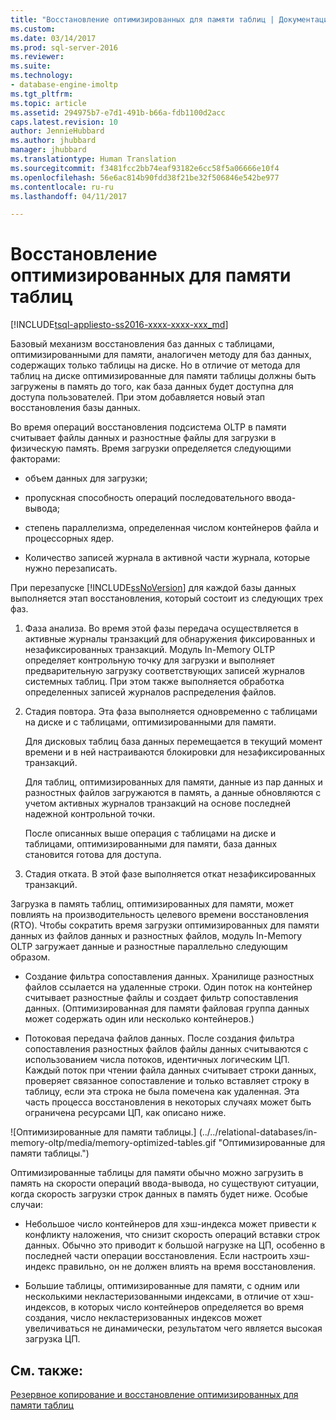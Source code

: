 ```yaml
---
title: "Восстановление оптимизированных для памяти таблиц | Документация Майкрософт"
ms.custom: 
ms.date: 03/14/2017
ms.prod: sql-server-2016
ms.reviewer: 
ms.suite: 
ms.technology:
- database-engine-imoltp
ms.tgt_pltfrm: 
ms.topic: article
ms.assetid: 294975b7-e7d1-491b-b66a-fdb1100d2acc
caps.latest.revision: 10
author: JennieHubbard
ms.author: jhubbard
manager: jhubbard
ms.translationtype: Human Translation
ms.sourcegitcommit: f3481fcc2bb74eaf93182e6cc58f5a06666e10f4
ms.openlocfilehash: 56e6ac814b90fdd38f21be32f506846e542be977
ms.contentlocale: ru-ru
ms.lasthandoff: 04/11/2017

---
```

# <a name="restore-and-recovery-of-memory-optimized-tables"></a>Восстановление оптимизированных для памяти таблиц
[!INCLUDE[tsql-appliesto-ss2016-xxxx-xxxx-xxx_md](../../includes/tsql-appliesto-ss2016-xxxx-xxxx-xxx-md.md)]

  Базовый механизм восстановления баз данных с таблицами, оптимизированными для памяти, аналогичен методу для баз данных, содержащих только таблицы на диске. Но в отличие от метода для таблиц на диске оптимизированные для памяти таблицы должны быть загружены в память до того, как база данных будет доступна для доступа пользователей. При этом добавляется новый этап восстановления базы данных.  
  
 Во время операций восстановления подсистема OLTP в памяти считывает файлы данных и разностные файлы для загрузки в физическую память. Время загрузки определяется следующими факторами:  
  
-   объем данных для загрузки;  
  
-   пропускная способность операций последовательного ввода-вывода;  
  
-   степень параллелизма, определенная числом контейнеров файла и процессорных ядер.  
  
-   Количество записей журнала в активной части журнала, которые нужно перезаписать.  
  
 При перезапуске [!INCLUDE[ssNoVersion](../../includes/ssnoversion-md.md)] для каждой базы данных выполняется этап восстановления, который состоит из следующих трех фаз.  
  
1.  Фаза анализа. Во время этой фазы передача осуществляется в активные журналы транзакций для обнаружения фиксированных и незафиксированных транзакций. Модуль In-Memory OLTP определяет контрольную точку для загрузки и выполняет предварительную загрузку соответствующих записей журналов системных таблиц. При этом также выполняется обработка определенных записей журналов распределения файлов.  
  
2.  Стадия повтора. Эта фаза выполняется одновременно с таблицами на диске и с таблицами, оптимизированными для памяти.  
  
     Для дисковых таблиц база данных перемещается в текущий момент времени и в ней настраиваются блокировки для незафиксированных транзакций.  
  
     Для таблиц, оптимизированных для памяти, данные из пар данных и разностных файлов загружаются в память, а данные обновляются с учетом активных журналов транзакций на основе последней надежной контрольной точки.  
  
     После описанных выше операция с таблицами на диске и таблицами, оптимизированными для памяти, база данных становится готова для доступа.  
  
3.  Стадия отката. В этой фазе выполняется откат незафиксированных транзакций.  
  
 Загрузка в память таблиц, оптимизированных для памяти, может повлиять на производительность целевого времени восстановления (RTO). Чтобы сократить время загрузки оптимизированных для памяти данных из файлов данных и разностных файлов, модуль In-Memory OLTP загружает данные и разностные параллельно следующим образом.  
  
-   Создание фильтра сопоставления данных. Хранилище разностных файлов ссылается на удаленные строки. Один поток на контейнер считывает разностные файлы и создает фильтр сопоставления данных. (Оптимизированная для памяти файловая группа данных может содержать один или несколько контейнеров.)  
  
-   Потоковая передача файлов данных.  После создания фильтра сопоставления разностных файлов файлы данных считываются с использованием числа потоков, идентичных логическим ЦП. Каждый поток при чтении файла данных считывает строки данных, проверяет связанное сопоставление и только вставляет строку в таблицу, если эта строка не была помечена как удаленная. Эта часть процесса восстановления в некоторых случаях может быть ограничена ресурсами ЦП, как описано ниже.  
  
 ![Оптимизированные для памяти таблицы.] (../../relational-databases/in-memory-oltp/media/memory-optimized-tables.gif "Оптимизированные для памяти таблицы.")  
  
 Оптимизированные таблицы для памяти обычно можно загрузить в память на скорости операций ввода-вывода, но существуют ситуации, когда скорость загрузки строк данных в память будет ниже. Особые случаи:  
  
-   Небольшое число контейнеров для хэш-индекса может привести к конфликту наложения, что снизит скорость операций вставки строк данных. Обычно это приводит к большой нагрузке на ЦП, особенно в последней части операции восстановления. Если настроить хэш-индекс правильно, он не должен влиять на время восстановления.  
  
-   Большие таблицы, оптимизированные для памяти, с одним или несколькими некластеризованными индексами, в отличие от хэш-индексов, в которых число контейнеров определяется во время создания, число некластеризованных индексов может увеличиваться не динамически, результатом чего является высокая загрузка ЦП.  
  
## <a name="see-also"></a>См. также:  
 [Резервное копирование и восстановление оптимизированных для памяти таблиц](http://msdn.microsoft.com/library/3f083347-0fbb-4b19-a6fb-1818d545e281)  
  
  
